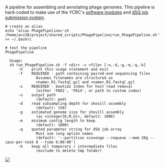 A pipeline for assembling and annotating phage genomes. This pipeline is hard-coded to make use of the YCRC's [software modules](https://docs.ycrc.yale.edu/clusters-at-yale/applications/modules/) and [dSQ job submission system](https://docs.ycrc.yale.edu/clusters-at-yale/job-scheduling/dsq/).

```{bash}
# create an alias
echo "alias PhagePipeline='sh /home/acv38/project/shared_scripts/PhagePipeline/run_PhagePipeline.sh'" >> ~/.bashrc

# test the pipeline
PhagePipeline
```
```{bash}
  Usage:
  sh run_PhagePipeline.sh -f <dir> -s <file> [-o,-d,-g,-m,-q,-k]
      -h    print this usage statement and exit
      -f    REQUIRED - path containing paired-end sequencing files
              Assumes filenames are structured as
              <name>_R1.fastq[.gz] and <name>_R2.fastq[.gz]
      -s    REQUIRED - bowtie2 index for host read removal
              (either 'PAO1', 'PA14', or path to custom index)
      -o    output path
              (default: pwd)
      -d    read subsampling depth for shovill assembly
              (default: 150)
      -g    estimated genome size for shovill assembly
              (as <integer[K,M,G]>, default: 100K)
      -m    minimum contig length to keep
              (default: 1000)
      -q    quoted parameter string for dSQ job array
              Must use long option names
              (default: '--partition scavenge --requeue --mem 20g --cpus-per-task 8 --time 6:00:00')
      -k    keep all temporary / intermediate files
              (exclude to delete tmp folder)
```

![](https://github.com/acvill/PhagePipeline/assets/22378512/733872e3-7f00-428a-b444-9c78de050d01)
